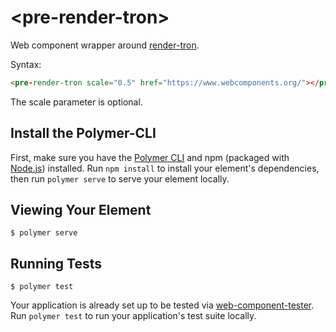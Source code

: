 # \<pre-render-tron\>

Web component wrapper around [render-tron](https://render-tron.appspot.com/).

Syntax:

```html
<pre-render-tron scale="0.5" href="https://www.webcomponents.org/"></pre-render-tron>
```

The scale parameter is optional.

<!--
```
<custom-element-demo>
  <template>
    <div>
      <h3>Basic pre-render-tron demo</h3>
      <script src="https://unpkg.com/@webcomponents/webcomponentsjs/webcomponents-loader.js"></script>
      <script type="module" src="https://unpkg.com/pre-render-tron@0.0.2/pre-render-tron.js?module"></script>
      <pre-render-tron scale="0.8" href="https://www.webcomponents.org/"></pre-render-tron>
    </div>
    </template>
</custom-element-demo>
```
-->

## Install the Polymer-CLI

First, make sure you have the [Polymer CLI](https://www.npmjs.com/package/polymer-cli) and npm (packaged with [Node.js](https://nodejs.org)) installed. Run `npm install` to install your element's dependencies, then run `polymer serve` to serve your element locally.

## Viewing Your Element

```
$ polymer serve
```

## Running Tests

```
$ polymer test
```

Your application is already set up to be tested via [web-component-tester](https://github.com/Polymer/web-component-tester). Run `polymer test` to run your application's test suite locally.
